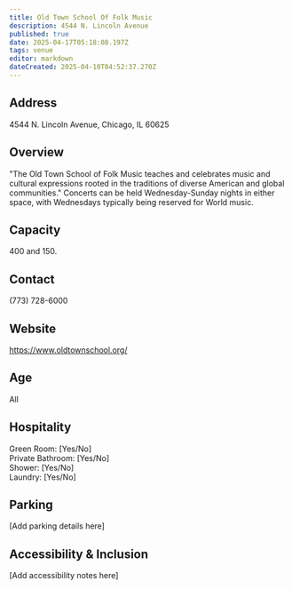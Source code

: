 ```yaml
---
title: Old Town School Of Folk Music
description: 4544 N. Lincoln Avenue
published: true
date: 2025-04-17T05:18:08.197Z
tags: venue
editor: markdown
dateCreated: 2025-04-10T04:52:37.270Z
---
```


## Address

4544 N. Lincoln Avenue, Chicago, IL 60625

## Overview

"The Old Town School of Folk Music teaches and celebrates music and cultural expressions rooted in the traditions of diverse American and global communities." Concerts can be held Wednesday-Sunday nights in either space, with Wednesdays typically being reserved for World music.

## Capacity

400 and 150.

## Contact

(773) 728-6000

## Website

https://www.oldtownschool.org/

## Age

All

## Hospitality

Green Room: [Yes/No]  
Private Bathroom: [Yes/No]  
Shower: [Yes/No]  
Laundry: [Yes/No]

## Parking

[Add parking details here]

## Accessibility & Inclusion

[Add accessibility notes here]
